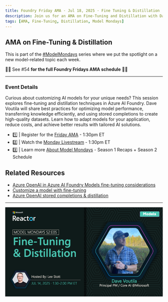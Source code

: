 ```yaml
---
title: Foundry Friday AMA · Jul 18, 2025 · Fine Tuning & Distillation
description: Join us for an AMA on Fine-Tuning and Distillation with Dave Voutila.
tags: [AMA, Fine-Tuning, Distillation, Model Mondays]
---
```


## AMA on Fine-Tuning & Distillation

This is part of the [#ModelMondays](https://aka.ms/model-mondays) series where we put the spotlight on a new model-related topic each week.

🌟🌟 See #54 **for the full Foundry Fridays AMA schedule** 🌟🌟

---

### Event Details
Curious about customizing AI models for your unique needs? This session explores fine-tuning and distillation techniques in Azure AI Foundry. Dave Voutila will share best practices for optimizing model performance, transferring knowledge efficiently, and using stored completions to create high-quality datasets. Learn how to adapt models for your application, reduce costs, and achieve better results with tailored AI solutions.

- 1️⃣ | Register for the [Friday AMA](https://discord.gg/azureaifoundry?event=1382862245721014476) - 1:30pm ET
- 2️⃣ | Watch the [Monday Livestream](https://developer.microsoft.com/en-us/reactor/events/26109/) - 1:30pm ET
- 3️⃣ | Learn more [About Model Mondays](https://aka.ms/model-mondays) - Season 1 Recaps + Season 2 Schedule

## Related Resources

- [Azure OpenAI in Azure AI Foundry Models fine-tuning considerations](https://learn.microsoft.com/en-us/azure/ai-foundry/openai/concepts/fine-tuning-considerations)
- [Customize a model with fine-tuning](https://learn.microsoft.com/en-us/azure/ai-foundry/openai/how-to/fine-tuning)
- [Azure OpenAI stored completions & distillation](https://learn.microsoft.com/en-us/azure/ai-foundry/openai/how-to/stored-completions#distillation)

---

![Banner](../img/S2-E5.png)
